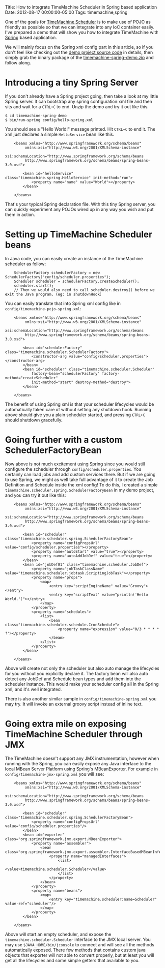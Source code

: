 Title: How to integrate TimeMachine Scheduler in Spring based application
Date: 2012-08-17 00:00:00-05:00
Tags: timemachine,spring



One of the goals for [TimeMachine Scheduler](https://bitbucket.org/timemachine/scheduler) is to make use of POJO as friendly as possible so that we can integrate into any IoC container easily. I've prepared a demo that will show you how to integrate TimeMachine with [Spring](http://www.springsource.org/) based application. 

We will mainly focus on the Spring xml config part in this article, so if you don't feel like checking out the  [demo project source code](https://bitbucket.org/timemachine/scheduler-demo/src/fab518eb64ce/scheduler-spring) in details, then simply grab the binary package of the  [timemachine-spring-demo.zip](https://bitbucket.org/timemachine/scheduler-demo/downloads) and follow along.

# Introducing a tiny Spring Server

If you don't already have a Spring project going, then take a look at my little Spring server. It can bootstrap any spring configuration xml file and then sits and wait for a `CTRL+C` to end. Unzip the demo and try it out like this.

    $ cd timemachine-spring-demo
    $ bin/run-spring config/hello-spring.xml
    

You should see a "Hello World!" message printed. Hit `CTRL+C` to end it. The xml just declares a simple `HelloService` bean like this.

```
    <beans xmlns="http://www.springframework.org/schema/beans"
         xmlns:xsi="http://www.w3.org/2001/XMLSchema-instance"
         xsi:schemaLocation="http://www.springframework.org/schema/beans
         http://www.springframework.org/schema/beans/spring-beans-3.0.xsd">
    
        <bean id="helloService" class="timemachine.spring.HelloService" init-method="run">
            <property name="name" value="World"></property>
        </bean>
    
    </beans>
```

That's your typical Spring declaration file. With this tiny Spring server, you can quickly experiment any POJOs wired up in any way you wish and put them in action.

# Setting up TimeMachine Scheduler beans

In Java code, you can easily create an instance of the TimeMachine scheduler as follow:

```
    SchedulerFactory schedulerFactory = new SchedulerFactory("config/scheduler.properties");
    Scheduler scheduler = schedulerFactory.createScheduler();
    scheduler.start();
    // Then we would also need to call scheduler.destroy() before we exit the Java program. (eg: in shutdownHook)
```

You can easily translate that into Spring xml config like in `config/timemachine-pojo-spring.xml`:

```
    <beans xmlns="http://www.springframework.org/schema/beans"
         xmlns:xsi="http://www.w3.org/2001/XMLSchema-instance"
         xsi:schemaLocation="http://www.springframework.org/schema/beans
         http://www.springframework.org/schema/beans/spring-beans-3.0.xsd">
    
        <bean id="schedulerFactory" class="timemachine.scheduler.SchedulerFactory">
            <constructor-arg value="config/scheduler.properties"></constructor-arg>
        </bean>
        <bean id="scheduler" class="timemachine.scheduler.Scheduler" 
            factory-bean="schedulerFactory" factory-method="createScheduler"
            init-method="start" destroy-method="destroy">
        </bean>
    
    </beans>
```    

The benefit of using Spring xml is that your scheduler lifecycles would be automatically taken care of without setting any shutdown hook. Running above should give you a plain scheduler started, and pressing `CTRL+C` should shutdown gracefully. 

# Going further with a custom SchedulerFactoryBean

Now above is not much excitement using Spring since you would still configure the scheduler through `config/scheduler.properties`. You certainly can load jobs and add custom services there. But if we are going to use Spring, we might as well take full advantage of it to create the Job Definition and Schedule inside the xml config! To do this, I created a simple `timemachine.scheduler.spring.SchedulerFactoryBean` in my demo project, and you can try it out like this:

```
    <beans xmlns="http://www.springframework.org/schema/beans"
         xmlns:xsi="http://www.w3.org/2001/XMLSchema-instance"
         xsi:schemaLocation="http://www.springframework.org/schema/beans
         http://www.springframework.org/schema/beans/spring-beans-3.0.xsd">
    
        <bean id="scheduler" class="timemachine.scheduler.spring.SchedulerFactoryBean">
            <property name="configPropsUrl" value="config/scheduler.properties"></property>
            <property name="autoStart" value="true"></property>
            <property name="autoAddJobDef" value="true"></property>
        </bean>
        <bean id="jobDef01" class="timemachine.scheduler.JobDef">
            <property name="jobTaskClassName" value="timemachine.scheduler.jobtask.ScriptingJobTask"></property>
            <property name="props">
                <map>
                    <entry key="scriptEngineName" value="Groovy"></entry>
                    <entry key="scriptText" value="println('Hello World.')"></entry>
                </map>
            </property>
            <property name="schedules">
                <list>              
                    <bean class="timemachine.scheduler.schedule.CronSchedule">
                        <property name="expression" value="0/3 * * * * ?"></property>
                    </bean>
                </list>
            </property>
        </bean>
    
    </beans>
```    

Above will create not only the scheduler but also auto manage the lifecycles for you without you explicitly declare it. The factory bean will also auto detect any JobDef and Schedule bean types and add them into the scheduler instance. This would make your scheduler config all in the Spring xml, and it's well integrated.

There is also another similar sample in `config/timemachine-spring.xml` you may try. It will invoke an external groovy script instead of inline text.

# Going extra mile on exposing TimeMachine Scheduler through JMX

The TimeMachine doesn't support any JMX instrumentation, however when running with the Spring, you can easily expose any Java interface to the local MBean Server Platform using Spring's MBeanExporter. For example in `config/timemachine-jmx-spring.xml` you will see:

```
    <beans xmlns="http://www.springframework.org/schema/beans"
         xmlns:xsi="http://www.w3.org/2001/XMLSchema-instance"
         xsi:schemaLocation="http://www.springframework.org/schema/beans
         http://www.springframework.org/schema/beans/spring-beans-3.0.xsd">
    
        <bean id="scheduler" class="timemachine.scheduler.spring.SchedulerFactoryBean">
            <property name="configPropsUrl" value="config/scheduler.properties"/>
        </bean> 
        <bean id="exporter" class="org.springframework.jmx.export.MBeanExporter">
            <property name="assembler">
                <bean class="org.springframework.jmx.export.assembler.InterfaceBasedMBeanInfoAssembler">
                    <property name="managedInterfaces">
                        <list>
                            <value>timemachine.scheduler.Scheduler</value>
                        </list>
                    </property>
                </bean>
            </property>
            <property name="beans">
                <map>
                    <entry key="timemachine.scheduler:name=Scheduler" value-ref="scheduler"/>
                </map>
            </property>
        </bean>
    
    </beans>
```    

Above will start an empty scheduler, and expose the `timemachine.scheduler.Scheduler` interface to the JMX local server. You may use `$JAVA_HOME/bin/jconsole` to connect and will see all the methods automatically exposed. There few methods that contains custom java objects that exporter will not able to convert properly, but at least you will get all the lifecycles and some simple getters that available to you.

